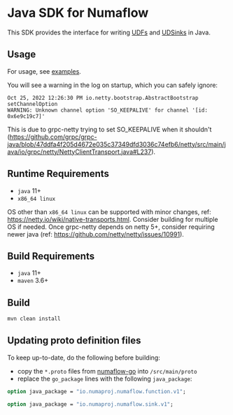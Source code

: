 # Java SDK for Numaflow

This SDK provides the interface for writing [UDFs](https://numaproj.github.io/numaflow/user-defined-functions/)
and [UDSinks](https://numaproj.github.io/numaflow/sinks/user-defined-sinks/) in Java.

## Usage

For usage, see [examples](examples).

You will see a warning in the log on startup, which you can safely ignore:
```
Oct 25, 2022 12:26:30 PM io.netty.bootstrap.AbstractBootstrap setChannelOption
WARNING: Unknown channel option 'SO_KEEPALIVE' for channel '[id: 0x6e9c19c7]'
```
This is due to grpc-netty trying to set SO_KEEPALIVE when it shouldn't (https://github.com/grpc/grpc-java/blob/47ddfa4f205d4672e035c37349dfd3036c74efb6/netty/src/main/java/io/grpc/netty/NettyClientTransport.java#L237).

## Runtime Requirements

* `java` 11+
* `x86_64 linux`

OS other than `x86_64 linux` can be supported with minor changes, ref: https://netty.io/wiki/native-transports.html.
Consider building for multiple OS if needed.
Once grpc-netty depends on netty 5+, consider requiring newer java (ref: https://github.com/netty/netty/issues/10991).

## Build Requirements

* `java` 11+
* `maven` 3.6+

## Build

```bash
mvn clean install
```

## Updating proto definition files

To keep up-to-date, do the following before building:
* copy the `*.proto` files from [numaflow-go](https://github.com/numaproj/numaflow-go/tree/main/pkg/apis/proto) into `/src/main/proto`
* replace the `go_package` lines with the following `java_package`:
```protobuf
option java_package = "io.numaproj.numaflow.function.v1";
```
```protobuf
option java_package = "io.numaproj.numaflow.sink.v1";
```
